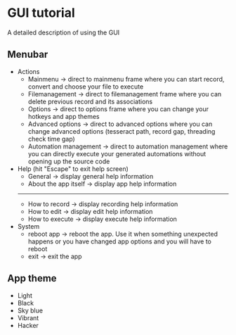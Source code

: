 # GUI tutorial
A detailed description of using the GUI

## Menubar
- Actions
  - Mainmenu -> direct to mainmenu frame where you can start record, convert and choose your file to execute
  - Filemanagement -> direct to filemanagement frame where you can delete previous record and its associations
  - Options -> direct to options frame where you can change your hotkeys and app themes
  - Advanced options -> direct to advanced options where you can change advanced options (tesseract path, record gap, threading check time gap)
  - Automation management -> direct to automation management where you can directly execute your generated automations without opening up the source code
- Help (hit "Escape" to exit help screen)
  - General -> display general help information
  - About the app itself -> display app help information
  - ----------------------------------------------------
  - How to record -> display recording help information
  - How to edit -> display edit help information
  - How to execute -> display execute help information
- System
  - reboot app -> reboot the app. Use it when something unexpected happens or you have changed app options and you will have to reboot
  - exit -> exit the app

## App theme
- Light
- Black
- Sky blue
- Vibrant
- Hacker
